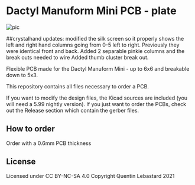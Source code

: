 # Dactyl Manuform Mini PCB - plate

![pic](pics/1.JPG)

##crystalhand updates:
modified the silk screen so it properly shows the left and right hand columns going from 0-5 left to right.  Previously they were identical front and back.
Added 2 separable pinkie columns and the break outs needed to wire
Added thumb cluster break out.


Flexible PCB made for the Dactyl Manuform Mini - up to 6x6 and breakable down to 5x3.

This repository contains all files necessary to order a PCB.

If you want to modify the design files, the Kicad sources are included (you will need a 5.99 nightly version).
If you just want to order the PCBs, check out the Release section which contain the gerber files.

## How to order

Order with a 0.6mm PCB thickness

## License

Licensed under CC BY-NC-SA 4.0
Copyright Quentin Lebastard 2021